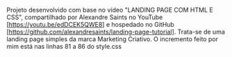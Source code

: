 Projeto desenvolvido com base no vídeo "LANDING PAGE COM HTML E CSS", compartilhado por Alexandre Saints no YouTube [https://youtu.be/edDCEK5QWE8] e hospedado no GitHub [https://github.com/alexandresaints/landing-page-tutorial]. Trata-se de uma landing page simples da marca Marketing Criativo.
O incremento feito por mim está nas linhas 81 a 86 do style.css
